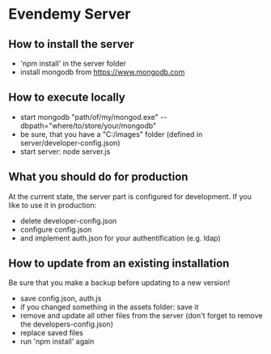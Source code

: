 # Evendemy Server
## How to install the server
* 'npm install' in the server folder
* install mongodb from https://www.mongodb.com

## How to execute locally
* start mongodb "path/of/my/mongod.exe" --dbpath="where/to/store/your/mongodb"
* be sure, that you have a "C:/images" folder (defined in server/developer-config.json)
* start server: node server.js

## What you should do for production
At the current state, the server part is configured for development. If you like to use it in production:
* delete developer-config.json
* configure config.json
* and implement auth.json for your authentification (e.g. ldap)

## How to update from an existing installation
Be sure that you make a backup before updating to a new version!
* save config.json, auth.js
* if you changed something in the assets folder: save it
* remove and update all other files from the server (don't forget to remove the developers-config.json)
* replace saved files
* run 'npm install' again
